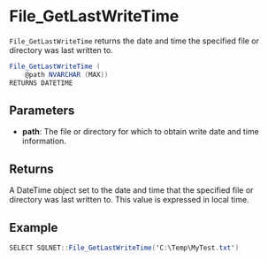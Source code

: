 # File_GetLastWriteTime

`File_GetLastWriteTime` returns the date and time the specified file or directory was last written to.

```csharp
File_GetLastWriteTime (
	@path NVARCHAR (MAX))
RETURNS DATETIME
```

## Parameters

 - **path**: The file or directory for which to obtain write date and time information.

## Returns

A DateTime object set to the date and time that the specified file or directory was last written to. This value is expressed in local time.

## Example

```csharp
SELECT SQLNET::File_GetLastWriteTime('C:\Temp\MyTest.txt')
```

